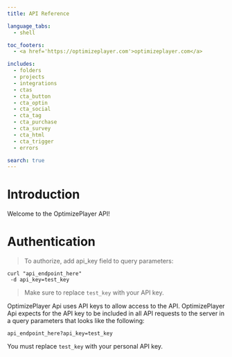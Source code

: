 ```yaml
---
title: API Reference

language_tabs:
  - shell

toc_footers:
  - <a href='https://optimizeplayer.com'>optimizeplayer.com</a>

includes:
  - folders
  - projects
  - integrations
  - ctas
  - cta_button
  - cta_optin
  - cta_social
  - cta_tag
  - cta_purchase
  - cta_survey
  - cta_html
  - cta_trigger
  - errors

search: true
---
```


# Introduction

Welcome to the OptimizePlayer API!

# Authentication

> To authorize, add api_key field to query parameters:

```shell
curl "api_endpoint_here"
 -d api_key=test_key
```

> Make sure to replace `test_key` with your API key.

OptimizePlayer Api uses API keys to allow access to the API.
OptimizePlayer Api expects for the API key to be included in all API requests to the server in a query parameters that looks like the following:

`api_endpoint_here?api_key=test_key`

<aside class="notice">
You must replace <code>test_key</code> with your personal API key.
</aside>
